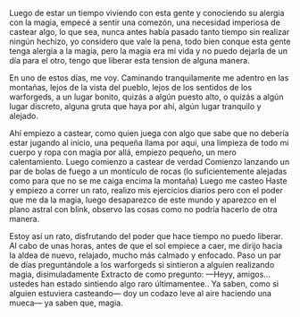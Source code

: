 Luego de estar un tiempo viviendo con esta gente y conociendo su alergia con la magia, empecé a sentir una comezón, una necesidad imperiosa de castear algo, lo que sea, nunca antes había pasado tanto tiempo sin realizar ningún hechizo, yo considero que vale la pena, todo bien conque esta gente tenga alergia a la magia, pero la magia era mi vida y no puedo dejarla de un día para el otro, tengo que liberar esta tension de alguna manera.

En uno de estos días, me voy. 
Caminando tranquilamente me adentro en las montañas, lejos de la vista del pueblo, lejos de los sentidos de los warforgeds, a un lugar bonito, quizás a algún puesto alto, o quizás a algún lugar discreto, alguna gruta que haya por ahí, algún lugar tranquilo y alejado.

Ahí empiezo a castear, como quien juega con algo que sabe que no debería estar jugando al inicio, una pequeña llama por aquí, una limpieza de todo mi cuerpo y ropa con magia por allá, empiezo pequeño, un mero calentamiento.
Luego comienzo a castear de verdad
Comienzo lanzando un par de bolas de fuego a un montículo de rocas (lo suficientemente alejadas como para que no se me caiga encima la montaña)
Luego me casteo Haste  y empiezo a correr un rato, realizo mis ejercicios diarios pero con el poder que me da la magia, luego desaparezco de este mundo y aparezco en el plano astral con blink, observo las cosas como no podría hacerlo de otra manera.

Estoy así un rato, disfrutando del poder que hace tiempo no puedo liberar.
Al cabo de unas horas, antes de que el sol empiece a caer, me dirijo hacia la aldea de nuevo, relajado, mucho más calmado y enfocado.
Paso un par de días preguntándole a los warforgeds si sintieron a alguien realizando magia, disimuladamente 
Extracto de como pregunto:
—Heyy, amigos... ustedes han estado sintiendo algo raro últimamentee.. Ya saben, como si alguien estuviera casteando— doy un codazo leve al aire haciendo una mueca— ya saben que, magia.